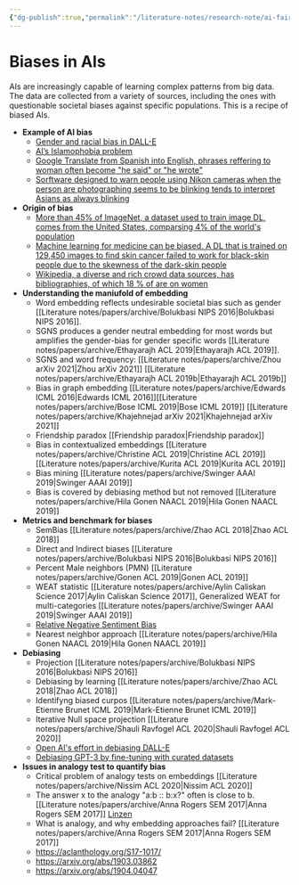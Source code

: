 ```yaml
---
{"dg-publish":true,"permalink":"/literature-notes/research-note/ai-fairness/biases-in-a-is/","dgHomeLink":true,"dgPassFrontmatter":false}
---
```



# Biases in AIs

AIs are increasingly capable of learning complex patterns from big data. The data are collected from a variety of sources, including the ones with questionable societal biases against specific populations. This is a recipe of biased AIs.

- **Example of AI bias**
	- [Gender and racial bias in DALL-E](https://www.vox.com/future-perfect/23023538/ai-dalle-2-openai-bias-gpt-3-incentives)
	- [AI’s Islamophobia problem](https://www.vox.com/future-perfect/22672414/ai-artificial-intelligence-gpt-3-bias-muslim?utm_source=Sailthru&utm_medium=email&utm_campaign=Future%20Perfect%204-12-22&utm_term=Future%20Perfect)
	- [Google Translate from Spanish into English, phrases reffering to woman often become "he said" or "he wrote"](https://www.independent.co.uk/life-style/women/google-translate-sexist-masculine-feminine-he-said-she-said-english-spanish-languages-a8672586.html)
	- [Sorftware designed to warn people using Nikon cameras when the person are photographing seems to be blinking tends to interpret Asians as always blinking ](https://thesocietypages.org/socimages/2009/05/29/nikon-camera-says-asians-are-always-blinking/)
- **Origin of bias**
	- [More than 45% of ImageNet, a dataset used to train image DL, comes from the United States, comparsing 4% of the world's population](https://venturebeat.com/2020/11/03/researchers-show-that-computer-vision-algorithms-pretrained-on-imagenet-exhibit-multiple-distressing-biases/)
	- [Machine learning for medicine can be biased. A DL that is trained on 129,450 images to find skin cancer failed to work for black-skin people due to the skewness of the dark-skin people](https://www.theatlantic.com/health/archive/2018/08/machine-learning-dermatology-skin-color/567619/)
	- [Wikipedia, a diverse and rich crowd data sources, has bibliographies, of which 18 % of are on women](https://en.wikipedia.org/wiki/Gender_bias_on_Wikipedia)
- **Understanding the maniufold of embedding**
	- Word embedding reflects undesirable societal bias such as gender [[Literature notes/papers/archive/Bolukbasi NIPS 2016|Bolukbasi NIPS 2016]]. 
	-  SGNS produces a gender neutral embedding for most words but amplifies the gender-bias for gender specific words [[Literature notes/papers/archive/Ethayarajh ACL 2019|Ethayarajh ACL 2019]].
	- SGNS and word frequency: [[Literature notes/papers/archive/Zhou arXiv 2021|Zhou arXiv 2021]] [[Literature notes/papers/archive/Ethayarajh ACL 2019b|Ethayarajh ACL 2019b]]
	- Bias in graph embedding [[Literature notes/papers/archive/Edwards ICML 2016|Edwards ICML 2016]][[Literature notes/papers/archive/Bose ICML 2019|Bose ICML 2019]] [[Literature notes/papers/archive/Khajehnejad arXiv 2021|Khajehnejad arXiv 2021]]
	- Friendship paradox [[Friendship paradox|Friendship paradox]]
	- Bias in contextualized embeddings [[Literature notes/papers/archive/Christine ACL 2019|Christine ACL 2019]] [[Literature notes/papers/archive/Kurita ACL 2019|Kurita ACL 2019]]
	- Bias mining [[Literature notes/papers/archive/Swinger AAAI 2019|Swinger AAAI 2019]]
	- Bias is covered by debiasing method but not removed [[Literature notes/papers/archive/Hila Gonen  NAACL 2019|Hila Gonen  NAACL 2019]]
- **Metrics and benchmark for biases**
	- SemBias [[Literature notes/papers/archive/Zhao ACL 2018|Zhao ACL 2018]]
	- Direct and Indirect biases [[Literature notes/papers/archive/Bolukbasi NIPS 2016|Bolukbasi NIPS 2016]]
	- Percent Male neighbors (PMN) [[Literature notes/papers/archive/Gonen ACL 2019|Gonen ACL 2019]] 
	- WEAT statistic [[Literature notes/papers/archive/Aylin Caliskan Science 2017|Aylin Caliskan Science 2017]], Generalized WEAT for multi-categories [[Literature notes/papers/archive/Swinger AAAI 2019|Swinger AAAI 2019]]
	- [Relative Negative Sentiment Bias](https://aclanthology.org/P19-1162v2.pdf)
	- Nearest neighbor approach [[Literature notes/papers/archive/Hila Gonen  NAACL 2019|Hila Gonen  NAACL 2019]]
- **Debiasing**
	- Projection [[Literature notes/papers/archive/Bolukbasi NIPS 2016|Bolukbasi NIPS 2016]]
	- Debiasing by learning [[Literature notes/papers/archive/Zhao ACL 2018|Zhao ACL 2018]]
	- Identifyng biased curpos [[Literature notes/papers/archive/Mark-Etienne Brunet ICML 2019|Mark-Etienne Brunet ICML 2019]]
	- Iterative Null space projection [[Literature notes/papers/archive/Shauli Ravfogel ACL 2020|Shauli Ravfogel ACL 2020]]
	- [Open AI's effort in debiasing DALL-E](https://github.com/openai/dalle-2-preview/blob/main/system-card.md?utm_source=Sailthru&utm_medium=email&utm_campaign=Future%20Perfect%204-12-22&utm_term=Future%20Perfect)
	- [Debiasing GPT-3 by fine-tuning with curated datasets](https://proceedings.neurips.cc/paper/2021/hash/2e855f9489df0712b4bd8ea9e2848c5a-Abstract.html)
- **Issues in analogy test to quantify bias**
	- Critical problem of analogy tests on embeddings [[Literature notes/papers/archive/Nissim ACL 2020|Nissim ACL 2020]]
	- The answer x to the analogy "a:b :: b:x?" often is close to b. [[Literature notes/papers/archive/Anna Rogers SEM 2017|Anna Rogers SEM 2017]] [Linzen](https://aclanthology.org/W16-2503.pdf)
	- What is analogy, and why embedding approaches fail? [[Literature notes/papers/archive/Anna Rogers SEM 2017|Anna Rogers SEM 2017]]
	- https://aclanthology.org/S17-1017/
	- https://arxiv.org/abs/1903.03862
	- https://arxiv.org/abs/1904.04047
